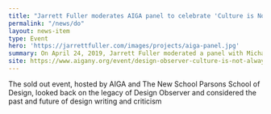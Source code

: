 ```yaml
---
title: "Jarrett Fuller moderates AIGA panel to celebrate 'Culture is Not Always Popular'"
permalink: "/news/do"
layout: news-item
type: Event
hero: 'https://jarrettfuller.com/images/projects/aiga-panel.jpg'
summary: On April 24, 2019, Jarrett Fuller moderated a panel with Michael Bierut, Jessica Helfand, Steven Heller, Karrie Jacobs, Thomas de Monchaux, and Ashleigh Axios to celebrate the release of our book, Culture is Not Always Popular.
site: https://www.aigany.org/event/design-observer-culture-is-not-always-popular/
---
```


The sold out event, hosted by AIGA and The New School Parsons School of Design, looked back on the legacy of Design Observer and considered the past and future of design writing and criticism

